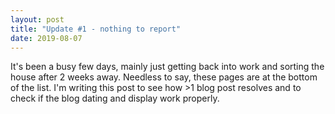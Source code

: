 ```yaml
---
layout: post
title: "Update #1 - nothing to report"
date: 2019-08-07
---
```


It's been a busy few days, mainly just getting back into work and sorting the house after 2 weeks away. Needless to say, these pages are at the bottom of the list. I'm writing this post to see how >1 blog post resolves and to check if the blog dating and display work properly.
